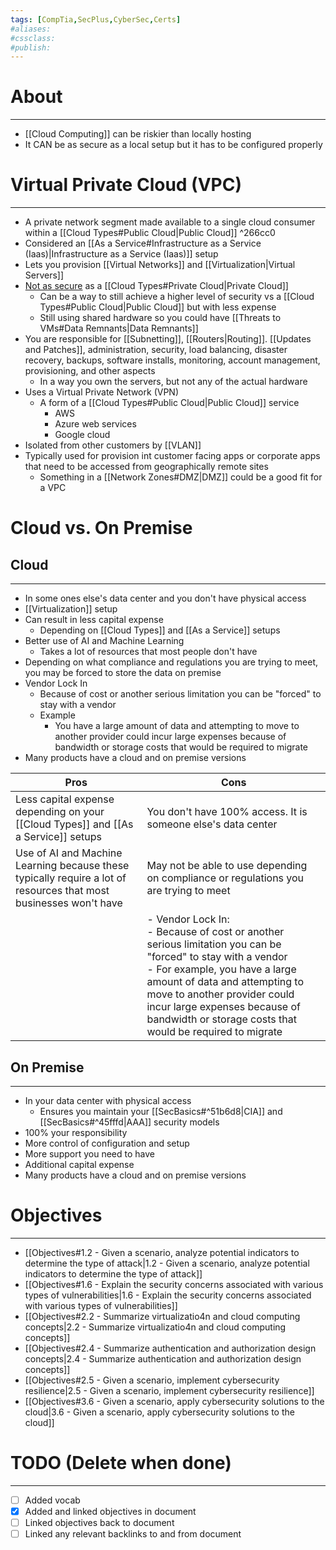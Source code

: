 ```yaml
---
tags: [CompTia,SecPlus,CyberSec,Certs]
#aliases:
#cssclass:
#publish:
---
```


# About
---
- [[Cloud Computing]] can be riskier than locally hosting
- It CAN be as secure as a local setup but it has to be configured properly

# Virtual Private Cloud (VPC)
---
- A private network segment made available to a single cloud consumer within a [[Cloud Types#Public Cloud|Public Cloud]] ^266cc0
- Considered an [[As a Service#Infrastructure as a Service (Iaas)|Infrastructure as a Service (Iaas)]] setup
- Lets you provision [[Virtual Networks]] and [[Virtualization|Virtual Servers]]
- <u>Not as secure</u> as a [[Cloud Types#Private Cloud|Private Cloud]]
	- Can be a way to still achieve a higher level of security vs a [[Cloud Types#Public Cloud|Public Cloud]] but with less expense
	- Still using shared hardware so you could have [[Threats to VMs#Data Remnants|Data Remnants]]
- You are responsible for [[Subnetting]], [[Routers|Routing]]. [[Updates and Patches]], administration, security, load balancing, disaster recovery, backups, software installs, monitoring, account management, provisioning, and other aspects
	- In a way you own the servers, but not any of the actual hardware
- Uses a Virtual Private Network (VPN)
	- A form of a [[Cloud Types#Public Cloud|Public Cloud]] service
		- AWS
		- Azure web services
		- Google cloud
- Isolated from other customers by [[VLAN]]
- Typically used for provision int customer facing apps or corporate apps that need to be accessed from geographically remote sites
	- Something in a [[Network Zones#DMZ|DMZ]] could be a good fit for a VPC

# Cloud vs. On Premise

## Cloud
---
- In some ones else's data center and you don't have physical access
- [[Virtualization]] setup
- Can result in less capital expense
	- Depending on [[Cloud Types]] and [[As a Service]] setups
- Better use of AI and Machine Learning
	- Takes a lot of resources that most people don't have
- Depending on what compliance and regulations you are trying to meet, you may be forced to store the data on premise
- Vendor Lock In
	- Because of cost or another serious limitation you can be "forced" to stay with a vendor
	- Example
		- You have a large amount of data and attempting to move to another provider could incur large expenses because of bandwidth or storage costs that would be required to migrate
- Many products have a cloud and on premise versions

| Pros                                                                                                              | Cons                                                                                 |
| ----------------------------------------------------------------------------------------------------------------- | ------------------------------------------------------------------------------------ |
| Less capital expense depending on your [[Cloud Types]] and [[As a Service]] setups                                | You don't have 100% access. It is someone else's data center                         |
| Use of AI and Machine Learning because these typically require a lot of resources that most businesses won't have | May not be able to use depending on compliance or regulations you are trying to meet |
|                                                                                                                   | - Vendor Lock In:<br>- Because of cost or another serious limitation you can be "forced" to stay with a vendor<br>- For example, you have a large amount of data and attempting to move to another provider could incur large expenses because of bandwidth or storage costs that would be required to migrate                                                                                     |


## On Premise
---
- In your data center with physical access
	- Ensures you maintain your [[SecBasics#^51b6d8|CIA]] and [[SecBasics#^45fffd|AAA]] security models
- 100% your responsibility
- More control of configuration and setup
- More support you need to have
- Additional capital expense
- Many products have a cloud and on premise versions



# Objectives
---
- [[Objectives#1.2 - Given a scenario, analyze potential indicators to determine the type of attack|1.2 - Given a scenario, analyze potential indicators to determine the type of attack]]
- [[Objectives#1.6 - Explain the security concerns associated with various types of vulnerabilities|1.6 - Explain the security concerns associated with various types of vulnerabilities]]
- [[Objectives#2.2 - Summarize virtualizatio4n and cloud computing concepts|2.2 - Summarize virtualizatio4n and cloud computing concepts]]
- [[Objectives#2.4 - Summarize authentication and authorization design concepts|2.4 - Summarize authentication and authorization design concepts]]
- [[Objectives#2.5 - Given a scenario, implement cybersecurity resilience|2.5 - Given a scenario, implement cybersecurity resilience]]
- [[Objectives#3.6 - Given a scenario, apply cybersecurity solutions to the cloud|3.6 - Given a scenario, apply cybersecurity solutions to the cloud]]

# TODO (Delete when done)
---
- [ ] Added vocab
- [x] Added and linked objectives in document
- [ ] Linked objectives back to document
- [ ] Linked any relevant backlinks to and from document